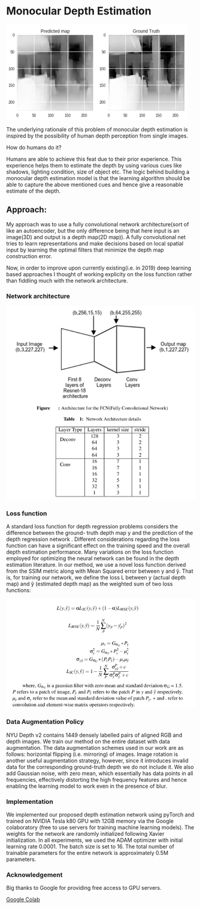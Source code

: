 # Monocular Depth Estimation
![](./mono_depth_est/results/2.png)

The underlying rationale of this problem of monocular depth estimation is inspired by the possibility of
human depth perception from single images. 

How do humans do it? 

Humans are able to achieve this feat due to their prior experience. This experience helps them to estimate the depth by using various cues like shadows, lighting condition, size of object etc. The logic behind building a monocular depth estimation model is that the learning algorithm should be able to capture the above mentioned cues and hence give a reasonable estimate of the depth.

## Approach:
My approach was to use a fully convolutional network architecture(sort of like an autoencoder, but the only difference being that here input is an image(3D) and output is a depth map(2D map)). A fully convolutional net tries to learn representations and make decisions based on local spatial input by learning the optimal filters that minimize the depth map construction error.

Now, in order to improve upon currently existing(i.e. in 2019) deep learning based approaches I thought of working explicity on the loss function rather than fiddling much with the network architecture.

### Network architecture
![](./net.png )
### Loss function
A standard loss function for depth regression problems considers the difference
between the ground- truth depth map y and the prediction of the depth regression
network . Different considerations regarding the loss function can have a significant
effect on the training speed and the overall depth estimation performance. Many
variations on the loss function employed for optimizing the neural network can be
found in the depth estimation literature. In our method, we use a novel loss
function derived from the SSIM metric along with Mean Squared error between y and ŷ.
That is, for training our network, we define the loss L between y (actual depth
map) and ŷ (estimated depth map) as the weighted sum of two loss functions:

![](./loss.png)

### Data Augmentation Policy
NYU Depth v2 contains 1449 densely labelled pairs of aligned RGB and depth images. We train our method on the entire dataset with data augmentation. The data augmentation schemes used in our work are as follows: horizontal
flipping (i.e. mirroring) of images. Image rotation is another useful augmentation
strategy, however, since it introduces invalid data for the corresponding ground-truth
depth we do not include it. We also add Gaussian noise, with zero mean, which
essentially has data points in all frequencies, effectively distorting the high frequency
features and hence enabling the learning model to work even in the presence of blur.

### Implementation
We implemented our proposed depth estimation network using pyTorch and trained
on NVIDIA Tesla k80 GPU with 12GB memory via the Google colaboratory (free to use servers for training machine learning models). The weights for the network are randomly initialized following Xavier initialization. In all experiments,
we used the ADAM optimizer with initial learning rate 0.0001. The batch size is set to 16. The total number of trainable parameters for the entire network is approximately 0.5M parameters.

### Acknowledgement
Big thanks to Google for providing free access to GPU servers.

[Google Colab](http://colab.research.google.com/)
